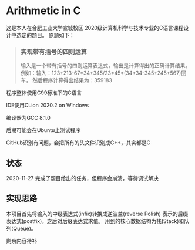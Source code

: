 # Arithmetic in C

这是本人在合肥工业大学宣城校区 2020级计算机科学与技术专业的C语言课程设计中选定的题目。
原题如下：

>### 实现带有括号的四则运算
>输入是一个带有括号的四则运算表达式，输出是计算得出的正确计算结果。
>例如：输入：123+213-67\*34+345/23\*45\*(34+34-345+245+567)回车，
>然后程序计算得出结果为：359183

程序整体使用C99标准下的C语言

IDE使用CLion 2020.2 on Windows

编译器为GCC 8.1.0

后期可能会在Ubuntu上测试程序

~~GitHub识别有问题，会把所有的头文件识别成C++，其实都是C~~

## 状态

2020-11-27 完成了题目给出的任务，但程序会崩溃，等待调试解决

## 实现思路

本项目首先将输入的中缀表达式(infix)转换成逆波兰(reverse Polish)
表示的后缀表达式(postfix)，之后对后缀表达式求值。
用到的核心数据结构为栈(Stack)和队列(Queue)。

剩余内容待补
